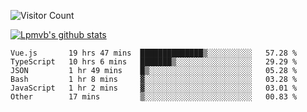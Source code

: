 ![Visitor Count](https://profile-counter.glitch.me/Lpmvb/count.svg)

[![Lpmvb's github stats](https://github-readme-stats.vercel.app/api?username=lpmvb&show_icons=true&title_color=fff&icon_color=79ff97&text_color=9f9f9f&bg_color=151515)](https://github.com/anuraghazra/github-readme-stats)

<!--
Here are some ideas to get you started:

- 🔭 I’m currently working on ...
- 🌱 I’m currently learning ...
- 👯 I’m looking to collaborate on ...
- 🤔 I’m looking for help with ...
- 💬 Ask me about ...
- 📫 How to reach me: ...
- 😄 Pronouns: ...
- ⚡ Fun fact: ...
-->

<!--START_SECTION:waka-->

```text
Vue.js       19 hrs 47 mins  ██████████████▒░░░░░░░░░░   57.28 %
TypeScript   10 hrs 6 mins   ███████▒░░░░░░░░░░░░░░░░░   29.29 %
JSON         1 hr 49 mins    █▒░░░░░░░░░░░░░░░░░░░░░░░   05.28 %
Bash         1 hr 8 mins     ▓░░░░░░░░░░░░░░░░░░░░░░░░   03.28 %
JavaScript   1 hr 2 mins     ▓░░░░░░░░░░░░░░░░░░░░░░░░   03.01 %
Other        17 mins         ▒░░░░░░░░░░░░░░░░░░░░░░░░   00.83 %
```

<!--END_SECTION:waka-->
